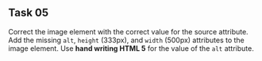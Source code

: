 ## Task 05
Correct the image element with the correct value for the source attribute. Add the missing `alt`, `height` (333px), and `width` (500px) attributes to the image element. Use  **hand writing HTML 5**  for the value of the `alt` attribute.